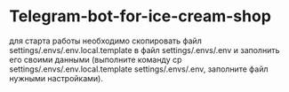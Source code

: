# Telegram-bot-for-ice-cream-shop

для старта работы необходимо скопировать файл settings/.envs/.env.local.template в файл settings/.envs/.env и заполнить его своими данными (выполните команду cp settings/.envs/.env.local.template settings/.envs/.env, заполните файл нужными настройками).
